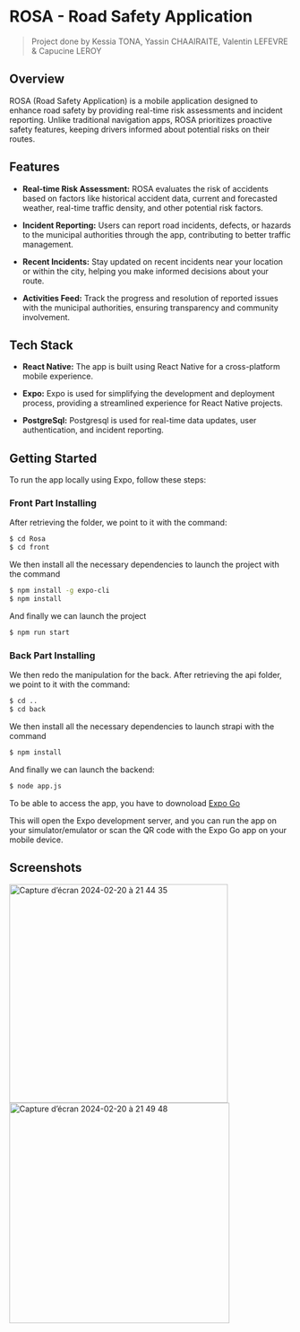 # ROSA - Road Safety Application
> Project done by Kessia TONA, Yassin CHAAIRAITE, Valentin LEFEVRE & Capucine LEROY

## Overview

ROSA (Road Safety Application) is a mobile application designed to enhance road safety by providing real-time risk assessments and incident reporting. Unlike traditional navigation apps, ROSA prioritizes proactive safety features, keeping drivers informed about potential risks on their routes.

## Features

- **Real-time Risk Assessment:** ROSA evaluates the risk of accidents based on factors like historical accident data, current and forecasted weather, real-time traffic density, and other potential risk factors.

- **Incident Reporting:** Users can report road incidents, defects, or hazards to the municipal authorities through the app, contributing to better traffic management.

- **Recent Incidents:** Stay updated on recent incidents near your location or within the city, helping you make informed decisions about your route.

- **Activities Feed:** Track the progress and resolution of reported issues with the municipal authorities, ensuring transparency and community involvement.

## Tech Stack

- **React Native:** The app is built using React Native for a cross-platform mobile experience.

- **Expo:** Expo is used for simplifying the development and deployment process, providing a streamlined experience for React Native projects.

- **PostgreSql:** Postgresql is used for real-time data updates, user authentication, and incident reporting.

## Getting Started

To run the app locally using Expo, follow these steps:


### Front Part Installing
After retrieving the folder, we point to it with the command:

```bash
$ cd Rosa
$ cd front
```

We then install all the necessary dependencies to launch the project with the command

```bash
$ npm install -g expo-cli
$ npm install
```

And finally we can launch the project

```bash
$ npm run start
```

### Back Part Installing
We then redo the manipulation for the back. After retrieving the api folder, we point to it with the command:

```bash
$ cd ..
$ cd back
```

We then install all the necessary dependencies to launch strapi with the command

```bash
$ npm install
```

And finally we can launch the backend:

```bash
$ node app.js
```

To be able to access the app, you have to downoload [Expo Go](https://expo.dev/client)

This will open the Expo development server, and you can run the app on your simulator/emulator or scan the QR code with the Expo Go app on your mobile device.


## Screenshots  

<img width="390"  alt="Capture d’écran 2024-02-20 à 21 44 35" src="https://github.com/Kess4/RoSa/assets/91597783/931ea7f3-e4e4-4a89-8fd1-9bab7cbc8080">

<img width="393;" alt="Capture d’écran 2024-02-20 à 21 49 48" src="https://github.com/Kess4/RoSa/assets/91597783/c47771f1-677d-4b5a-9347-c656ffea04f8">
